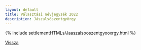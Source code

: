 ```yaml
---
layout: default
title: Választási névjegyzék 2022
description: Jászalsószentgyörgy
---
```


{% include settlementHTMLs/Jaaszalsooszentgyooxrgy.html %}

[Vissza](./)